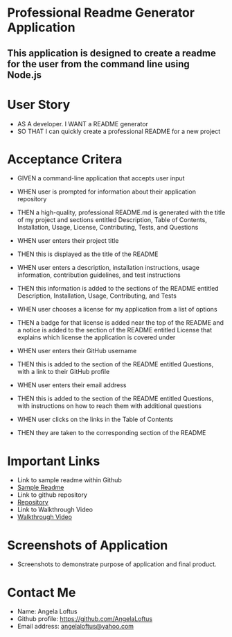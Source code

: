 # Professional Readme Generator Application

## This application is designed to create a readme for the user from the command line using Node.js

# User Story

- AS A developer. I WANT a README generator
- SO THAT I can quickly create a professional README for a new project

# Acceptance Critera

* GIVEN a command-line application that accepts user input
- WHEN user is prompted for information about their application repository
- THEN a high-quality, professional README.md is generated with the title of my project and sections entitled Description, Table of Contents, Installation, Usage, License, Contributing, Tests, and Questions

- WHEN user enters their project title
- THEN this is displayed as the title of the README

- WHEN user enters a description, installation instructions, usage information, contribution guidelines, and test instructions

- THEN this information is added to the sections of the README entitled Description, Installation, Usage, Contributing, and Tests
- WHEN user chooses a license for my application from a list of options
- THEN a badge for that license is added near the top of the README and a notice is added to the section of the README entitled License that explains which license the application is covered under

- WHEN user enters their GitHub username
- THEN this is added to the section of the README entitled Questions, with a link to their GitHub profile

- WHEN user enters their email address
- THEN this is added to the section of the README entitled Questions, with instructions on how to reach them with additional questions

- WHEN user clicks on the links in the Table of Contents
- THEN they are taken to the corresponding section of the README
 
# Important Links

- Link to sample readme within Github
- [Sample Readme](https://github.com/AngelaLoftus/professional-readme-generator/blob/main/dist/ReadMe.md) 
- Link to github repository
- [Repository ](https://github.com/AngelaLoftus/professional-readme-generator) 
- Link to Walkthrough Video
- [Walkthrough Video](google.com)

# Screenshots of Application 
- Screenshots to demonstrate purpose of application and final product. 

# Contact Me
- Name: Angela Loftus
- Github profile: https://github.com/AngelaLoftus 
- Email address: angelaloftus@yahoo.com 